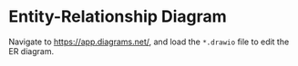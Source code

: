 # Entity-Relationship Diagram

Navigate to https://app.diagrams.net/, and load the ```*.drawio``` file to edit the ER diagram.

